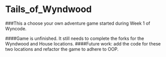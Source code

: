 # Tails_of_Wyndwood

###This a choose your own adventure game started during Week 1 of Wyncode. 

####Game is unfinished. It still needs to complete the forks for the Wyndwood and House locations.
####Future work: add the code for these two locations and refactor the game to adhere to OOP. 
